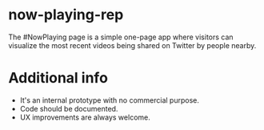 # now-playing-rep
The #NowPlaying page is a simple one-page app where visitors can visualize the most recent videos being shared on Twitter by people nearby.


# Additional info
- It's an internal prototype with no commercial purpose.
- Code should be documented.
- UX improvements are always welcome.
